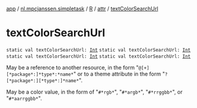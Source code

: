 [app](../../../index.md) / [nl.mpcjanssen.simpletask](../../index.md) / [R](../index.md) / [attr](index.md) / [textColorSearchUrl](.)

# textColorSearchUrl

`static val textColorSearchUrl: `[`Int`](https://kotlinlang.org/api/latest/jvm/stdlib/kotlin/-int/index.html)
`static val textColorSearchUrl: `[`Int`](https://kotlinlang.org/api/latest/jvm/stdlib/kotlin/-int/index.html)
`static val textColorSearchUrl: `[`Int`](https://kotlinlang.org/api/latest/jvm/stdlib/kotlin/-int/index.html)
`static val textColorSearchUrl: `[`Int`](https://kotlinlang.org/api/latest/jvm/stdlib/kotlin/-int/index.html)

May be a reference to another resource, in the form "`@[+][*package*:]*type*:*name*`" or to a theme attribute in the form "`?[*package*:][*type*:]*name*`".

May be a color value, in the form of "`#*rgb*`", "`#*argb*`", "`#*rrggbb*`", or "`#*aarrggbb*`".

